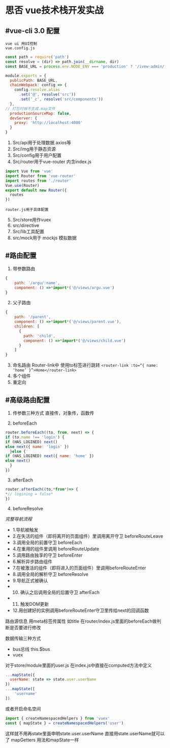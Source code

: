 # 思否 vue技术栈开发实战

## #vue-cli 3.0 配置
	vue ui 用UI控制
	vue.config.js
```javascript
const path = require('path')
const resolve = (dir) => path.join(__dirname, dir)
const BASE_URL = process.env.NODE_ENV === 'production' ? '/ivew-admin/' : '/'

module.exports = {
  publicPath: BASE_URL,
  chainWebpack: config => {
    config.resolve.alias
      .set('@', resolve('src'))
      .set('_c', resolve('src/components'))
  },
// 打包时候不生成.map文件
  productionSourceMap: false,
  devServer: {
    proxy: 'http://localhost:4000'
  }
}
```
1. Src/api用于处理数据 axios等
2. Src/img用于静态资源
3. Src/config用于用户配置
4. Src/router用于vue-router
	内含index.js
```javascript
import Vue from 'vue'
import Router from 'vue-router'
import routes from './router'
Vue.use(Router)
export default new Router({
  routes
})
```
	router.js用于具体配置
5. Src/store用作vuex
6. src/directive
7. Src/lib工具配置
8. src/mock用于 mockjs 模拟数据

## #路由配置
1. 带参数路由
```javascript
{
    path: '/argu/:name',
    component: () =>*import*('@/views/argu.vue')
}
```
2. 父子路由
```javascript
{
    path: '/parent',
    component: () =>*import*('@/views/parent.vue'),
    children: [
      {
        path: 'child',
        component: () =>*import*('@/views/child.vue')
      }
    ]
}
```
3. 命名路由
Router-link中 使用to标签进行跳转
`<router-link :to=“{ name: ‘home’ }”>Home</router-link> `
4. 多个组件
5. 重定向


## #高级路由配置

1. 传参数三种方式 直接传，对象传，函数传

2. beforeEach

```javascript
router.beforeEach((to, from, next) => {
if (to.name !== 'login') {
if (HAS_LOGINED) next()
else next({ name: 'login' })
  }else {
if (HAS_LOGINED) next({ name: 'home' })
else next()
  }
})
```

3. afterEach

```javascript
router.afterEach((to,*from*)=> {
*// logining = false*
})
```

4. beforeResolve

*完整导航流程*
* 1.导航被触发
* 2.在失活的组件（即将离开的页面组件）里调用离开守卫 beforeRouteLeave
* 3.调用全局的前置守卫 beforeEach
* 4.在重用的组件里调用 beforeRouteUpdate
* 5.调用路由独享的守卫 beforeEnter
* 6.解析异步路由组件
* 7.在被激活的组件（即将进入的页面组件）里调用beforeRouteEnter
* 8.调用全局的解析守卫 beforeResolve
* 9.导航正式被确认
* 10. 确认之后调用全局的后置守卫 afterEach
* 11. 触发DOM更新
* 12.用创建好的实例调用beforeRouteEnter守卫里传给next的回调函数

路由源信息 用meta标签传属性 如title 在router/index.js里面的beforeEach做判断是否要进行修改

数据传输三种方式
* bus总线 this.$bus
* vuex

对于store/module里面的user.js 在index.js中直接在computed方法中定义
```javascript
...mapState({
  userName: state => state.user.userName
})
...mapState([
	'username'
])
```
或者开启命名空间
```javascript
import { createNamespacedHelpers } from 'vuex'
const { mapState } = createNamespacedHelpers('user')
```
这样就不用再state里面申明state.user.userName 直接用state.userName就可以了
mapGetters 用法和mapState一样
